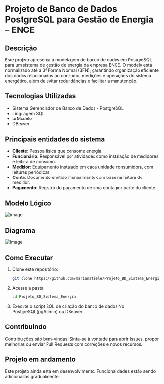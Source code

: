 # Projeto de Banco de Dados PostgreSQL para Gestão de Energia – ENGE

##  Descrição

Este projeto apresenta a modelagem de banco de dados em PostgreSQL para um sistema de gestão de energia da empresa ENGE. O modelo está normalizado até a 3ª Forma Normal (3FN), garantindo organização eficiente dos dados relacionados ao consumo, medições e operações do sistema energético, além de evitar redundâncias e facilitar a manutenção.

## Tecnologias Utilizadas

- Sistema Gerenciador de Banco de Dados - PostgreSQL
- Linguagem SQL
- brModelo
- DBeaver
  
 ## Principais entidades do sistema
 
- **Cliente**: Pessoa física  que consome energia.
- **Funcionário**: Responsável por atividades como instalação de medidores e leitura de consumo.
- **Medidor**: Equipamento instalado em cada unidade consumidora, com leituras periódicas.
- **Conta**: Documento emitido mensalmente com base na leitura do medidor.
- **Pagamento**: Registro do pagamento de uma conta por parte do cliente.
  
## Modelo Lógico 
![image](https://github.com/user-attachments/assets/215659b4-7f7a-44cd-afc2-681587f5baff)


## Diagrama
![image](https://github.com/user-attachments/assets/8c6201d8-c5a4-41fe-acfa-3d17cd1f9736)


## Como Executar

1. Clone este repositório:
   ```bash
   git clone https://github.com/marianatiele/Projeto_BD_Sistema_Energia.git

2. Acesse a pasta
    ```bash
   cd Projeto_BD_Sistema_Energia

3. Execute o script SQL de criação do banco de dados
   No PostgreSQL(pgAdmin) ou DBeaver
   
## Contribuindo
Contribuições são bem-vindas! Sinta-se à vontade para abrir Issues, propor melhorias ou enviar Pull Requests com correções e novos recursos. 

## Projeto em andamento
Este projeto ainda está em desenvolvimento. Funcionalidades estão sendo adicionadas gradualmente.


